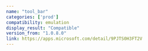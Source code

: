 ```yaml
---
name: "tool_bar"
categories: ['prod']
compatibility: emulation
display_result: "Compatible"
version_from: "1.0.8.0"
link: https://apps.microsoft.com/detail/9PJTS0H3FT2V
---
```


